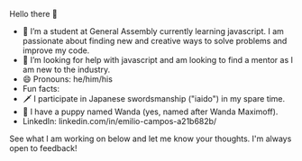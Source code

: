 Hello there 👋

- 🔭 I’m a student at General Assembly currently learning javascript. I am passionate about finding new and creative ways to solve problems and improve my code. 
- 🤔 I’m looking for help with javascript and am looking to find a mentor as I am new to the industry.
- 😄 Pronouns: he/him/his
-  Fun facts: 
  - 🗡 I participate in Japanese swordsmanship ("iaido") in my spare time.
  - 🐶 I have a puppy named Wanda (yes, named after Wanda Maximoff).
- LinkedIn: linkedin.com/in/emilio-campos-a21b682b/

See what I am working on below and let me know your thoughts. I'm always open to feedback!
